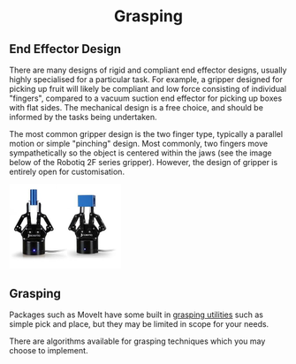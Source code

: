 <h1 align="center"> Grasping </h1>

## End Effector Design ##

There are many designs of rigid and compliant end effector designs, usually highly specialised for a particular task.  For example, a gripper designed for picking up fruit will likely be compliant and low force consisting of individual "fingers", compared to a vacuum suction end effector for picking up boxes with flat sides.  The mechanical design is a free choice, and should be informed by the tasks being undertaken.

The most common gripper design is the two finger type, typically a parallel motion or simple "pinching" design.  Most commonly, two fingers move sympathetically so the object is centered within the jaws (see the image below of the Robotiq 2F series gripper).  However, the design of gripper is entirely open for customisation.

<img title="Robotiq 2F Series Parallel Gripper"  src="../Images/EndEffectors/RobotiqParallelGripper.jpg"  width=40% height=auto>

## Grasping ##

Packages such as MoveIt have some built in [grasping utilities](https://moveit.picknik.ai/humble/doc/tutorials/pick_and_place_with_moveit_task_constructor/pick_and_place_with_moveit_task_constructor.html) such as simple pick and place, but they may be limited in scope for your needs.

There are algorithms available for grasping techniques which you may choose to implement.